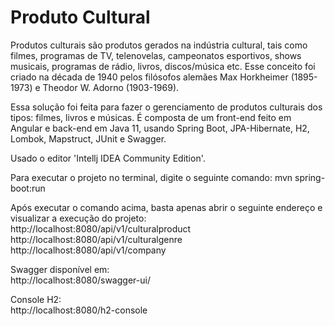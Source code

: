 # Produto Cultural 
Produtos culturais são produtos gerados na indústria cultural, tais como filmes, programas de TV, telenovelas, campeonatos esportivos, shows musicais, programas de rádio, livros, discos/música etc. Esse conceito foi criado na década de 1940 pelos filósofos alemães Max Horkheimer (1895-1973) e Theodor W. Adorno (1903-1969).

Essa solução foi feita para fazer o gerenciamento de produtos culturais dos tipos: filmes, livros e músicas. É composta de um front-end feito em Angular e back-end em Java 11, usando Spring Boot, JPA-Hibernate, H2, Lombok, Mapstruct, JUnit e Swagger.

Usado o editor 'Intellj IDEA Community Edition'.

Para executar o projeto no terminal, digite o seguinte comando: 
mvn spring-boot:run

Após executar o comando acima, basta apenas abrir o seguinte endereço e visualizar a execução do projeto: 
<br/>http://localhost:8080/api/v1/culturalproduct 
<br/>http://localhost:8080/api/v1/culturalgenre 
<br/>http://localhost:8080/api/v1/company

Swagger disponível em: 
<br/>http://localhost:8080/swagger-ui/

Console H2: 
<br/>http://localhost:8080/h2-console
